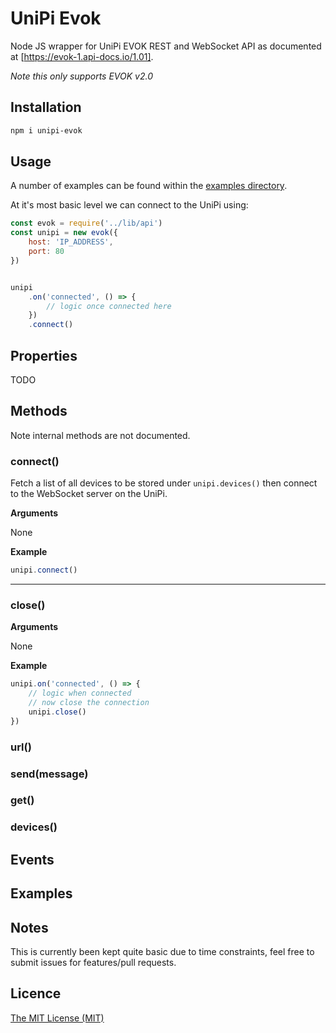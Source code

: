 # UniPi Evok 

Node JS wrapper for UniPi EVOK REST and WebSocket API as documented at [https://evok-1.api-docs.io/1.01].

*Note this only supports EVOK v2.0*

## Installation

```bash
npm i unipi-evok
```

## Usage

A number of examples can be found within the [examples directory](https://github.com/phillipsnick/unipi-evok/tree/master/examples).

At it's most basic level we can connect to the UniPi using:

```js
const evok = require('../lib/api')
const unipi = new evok({
    host: 'IP_ADDRESS',
    port: 80
})


unipi
    .on('connected', () => {
        // logic once connected here
    })
    .connect()
```

## Properties

TODO

## Methods

Note internal methods are not documented.

### connect()

Fetch a list of all devices to be stored under `unipi.devices()` then connect to the WebSocket server on the UniPi. 

__Arguments__

None

__Example__

```js
unipi.connect()
```

---------------------------------------

### close()

__Arguments__

None

__Example__

```js
unipi.on('connected', () => {
    // logic when connected
    // now close the connection
    unipi.close()
})
```

### url()

### send(message)

### get()

### devices()

## Events


## Examples


## Notes

This is currently been kept quite basic due to time constraints, feel free to submit issues for features/pull requests.

## Licence

[The MIT License (MIT)](https://github.com/phillipsnick/unipi-evok/blob/master/LICENSE)
